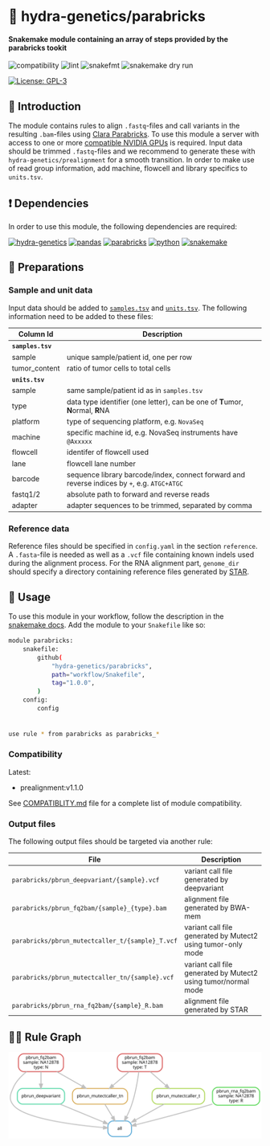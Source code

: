 # :snake: hydra-genetics/parabricks

#### Snakemake module containing an array of steps provided by the parabricks tookit

![compatibility](https://github.com/hydra-genetics/parabricks/actions/workflows/compatibility.yaml/badge.svg?branch=develop)
![lint](https://github.com/hydra-genetics/parabricks/actions/workflows/lint.yaml/badge.svg?branch=develop)
![snakefmt](https://github.com/hydra-genetics/parabricks/actions/workflows/snakefmt.yaml/badge.svg?branch=develop)
![snakemake dry run](https://github.com/hydra-genetics/parabricks/actions/workflows/snakemake-dry-run.yaml/badge.svg?branch=develop)

[![License: GPL-3](https://img.shields.io/badge/License-GPL3-yellow.svg)](https://opensource.org/licenses/gpl-3.0.html)

## :speech_balloon: Introduction

The module contains rules to align `.fastq`-files and call variants in the resulting
`.bam`-files using [Clara Parabricks](https://docs.nvidia.com/clara/parabricks/4.0.1/).
To use this module a server with access to one or more [compatible NVIDIA GPUs](https://docs.nvidia.com/clara/parabricks/4.0.1/GettingStarted.html#installation-requirements) is required. Input data should be trimmed `.fastq`-files and we recommend to generate
these with `hydra-genetics/prealignment` for a smooth transition. In order to make
use of read group information, add machine, flowcell and library specifics to
`units.tsv`.

## :heavy_exclamation_mark: Dependencies

In order to use this module, the following dependencies are required:

[![hydra-genetics](https://img.shields.io/badge/hydragenetics-v0.15.0-blue)](https://github.com/hydra-genetics/)
[![pandas](https://img.shields.io/badge/pandas-1.3.1-blue)](https://pandas.pydata.org/)
[![parabricks](https://img.shields.io/badge/parabricks-4.0-blue)](https://docs.nvidia.com/clara/parabricks/4.0.0/index.html)
[![python](https://img.shields.io/badge/python-3.8-blue)](https://www.python.org/)
[![snakemake](https://img.shields.io/badge/snakemake-7.8.0-blue)](https://snakemake.readthedocs.io/en/stable/)

## :school_satchel: Preparations

### Sample and unit data

Input data should be added to [`samples.tsv`](https://github.com/hydra-genetics/prealignment/blob/develop/config/samples.tsv)
and [`units.tsv`](https://github.com/hydra-genetics/prealignment/blob/develop/config/units.tsv).
The following information need to be added to these files:

| Column Id | Description |
| --- | --- |
| **`samples.tsv`** |
| sample | unique sample/patient id, one per row |
| tumor_content | ratio of tumor cells to total cells |
| **`units.tsv`** |
| sample | same sample/patient id as in `samples.tsv` |
| type | data type identifier (one letter), can be one of **T**umor, **N**ormal, **R**NA |
| platform | type of sequencing platform, e.g. `NovaSeq` |
| machine | specific machine id, e.g. NovaSeq instruments have `@Axxxxx` |
| flowcell | identifer of flowcell used |
| lane | flowcell lane number |
| barcode | sequence library barcode/index, connect forward and reverse indices by `+`, e.g. `ATGC+ATGC` |
| fastq1/2 | absolute path to forward and reverse reads |
| adapter | adapter sequences to be trimmed, separated by comma |

### Reference data

Reference files should be specified in `config.yaml` in the section `reference`.
A `.fasta`-file is needed as well as a `.vcf` file containing known indels used
during the alignment process. For the RNA alignment part, `genome_dir` should
specify a directory containing reference files generated by
[STAR](https://github.com/alexdobin/STAR/blob/master/doc/STARmanual.pdf).

## :rocket: Usage

To use this module in your workflow, follow the description in the
[snakemake docs](https://snakemake.readthedocs.io/en/stable/snakefiles/modularization.html#modules).
Add the module to your `Snakefile` like so:

```bash
module parabricks:
    snakefile:
        github(
            "hydra-genetics/parabricks",
            path="workflow/Snakefile",
            tag="1.0.0",
        )
    config:
        config


use rule * from parabricks as parabricks_*
```

### Compatibility

Latest:
 - prealignment:v1.1.0

 See [COMPATIBLITY.md](../main/COMPATIBLITY.md) file for a complete list of module compatibility.

### Output files

The following output files should be targeted via another rule:

| File | Description |
|---|---|
| `parabricks/pbrun_deepvariant/{sample}.vcf` | variant call file generated by deepvariant |
| `parabricks/pbrun_fq2bam/{sample}_{type}.bam` | alignment file generated by BWA-mem |
| `parabricks/pbrun_mutectcaller_t/{sample}_T.vcf` | variant call file generated by Mutect2 using tumor-only mode |
| `parabricks/pbrun_mutectcaller_tn/{sample}.vcf` | variant call file generated by Mutect2 using tumor/normal mode |
| `parabricks/pbrun_rna_fq2bam/{sample}_R.bam` | alignment file generated by STAR |

## :judge: Rule Graph

![rule_graph](images/rulegraph.svg)

